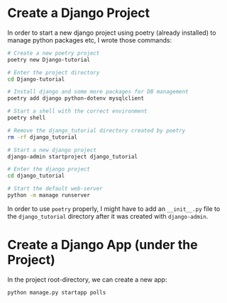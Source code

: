 # Create a Django Project

In order to start a new django project using poetry (already installed) to manage python packages etc, I wrote those commands:
```bash
# Create a new poetry project
poetry new Django-tutorial

# Enter the project directory
cd Django-tutorial

# Install django and some more packages for DB management
poetry add django python-dotenv mysqlclient

# Start a shell with the correct environment
poetry shell

# Remove the django_tutorial directory created by poetry
rm -rf django_tutorial

# Start a new django project
django-admin startproject django_tutorial

# Enter the django project
cd django_tutorial

# Start the default web-server
python -m manage runserver
```

In order to use `poetry` properly, I might have to add an `__init__.py` file to the `django_tutorial` directory after it was created with `django-admin`.

# Create a Django App (under the Project)
In the project root-directory, we can create a new app:
```bash
python manage.py startapp polls
```